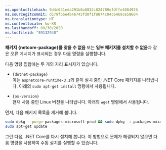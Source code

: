 ```yaml
---
ms.openlocfilehash: 9d4c031eda291b0a8832c824789efdffe4084926
ms.sourcegitcommit: d579fb5e4b46745fd0f1f8874c94c6469ce58604
ms.translationtype: HT
ms.contentlocale: ko-KR
ms.lasthandoff: 08/30/2020
ms.locfileid: "89132948"
---
```


**패키지 {netcore-package}를 찾을 수 없음** 또는 **일부 패키지를 설치할 수 없음**과 같은 오류 메시지가 표시되는 경우 다음 명령을 실행합니다.

다음 명령 집합에는 두 개의 자리 표시자가 있습니다.

- `{dotnet-package}`\
이는 `aspnetcore-runtime-3.1`와 같이 설치 중인 .NET Core 패키지를 나타냅니다. 아래의 `sudo apt-get install` 명령에서 사용됩니다.

- `{os-version}`\
현재 사용 중인 Linux 버전을 나타냅니다. 아래의 `wget` 명령에서 사용됩니다.

먼저, 다음 패키지 목록을 제거해 봅니다.

```bash
sudo dpkg --purge packages-microsoft-prod && sudo dpkg -i packages-microsoft-prod.deb
sudo apt-get update
```

그런 다음, .NET Core를 다시 설치해 봅니다. 이 방법으로 문제가 해결되지 않으면 다음 명령을 사용하여 수동 설치를 실행할 수 있습니다.
